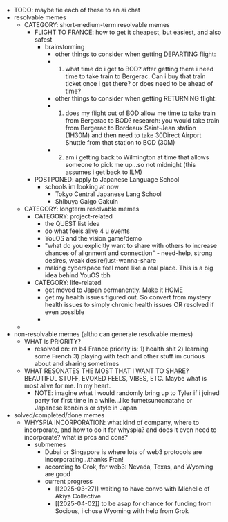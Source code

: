 * TODO: maybe tie each of these to an ai chat
* resolvable memes
    * CATEGORY: short-medium-term resolvable memes
	    * FLIGHT TO FRANCE: how to get it cheapest, but easiest, and also safest
	        * brainstorming
	            * other things to consider when getting DEPARTING flight:
	            * 1) what time do i get to BOD? after getting there i need time to take train to Bergerac. Can i buy that train ticket once i get there? or does need to be ahead of time?
	            * other things to consider when getting RETURNING flight:
	            * 1) does my flight out of BOD allow me time to take train from Bergerac to BOD? research: you would take train from Bergerac to Bordeaux Saint-Jean station (1H30M) and then need to take 30Direct Airport Shuttle from that station to BOD (30M)
	            * 2) am i getting back to Wilmington at time that allows someone to pick me up...so not midnight (this assumes i get back to ILM) 
	    * POSTPONED: apply to Japanese Language School
	        * schools im looking at now
	            * Tokyo Central Japanese Lang School
	            * Shibuya Gaigo Gakuin
    * CATEGORY: longterm resolvable memes
        * CATEGORY: project-related
	        * the QUEST list idea
	        * do what feels alive 4 u events
	        * YouOS and the vision game/demo
	        * "what do you explicitly want to share with others to increase chances of alignment and connection" - need-help, strong desires, weak desire/just-wanna-share
	        * making cyberspace feel more like a real place. This is a big idea behind YouOS tbh
	    * CATEGORY: life-related
	        * get moved to Japan permanently. Make it HOME
	        * get my health issues figured out. So convert from mystery health issues to simply chronic health issues OR resolved if even possible
	        * 
    * 
* non-resolvable memes (altho can generate resolvable memes)
    * WHAT is PRiORiTY?
        * resolved on: rn b4 France priority is: 1) health shit 2) learning some French 3) playing with tech and other stuff im curious about and sharing sometimes
    * WHAT RESONATES THE MOST THAT I WANT TO SHARE? BEAUTIFUL STUFF, EVOKED FEELS, VIBES, ETC. Maybe what is most alive for me. In my heart.
        * NOTE: imagine what i would randomly bring up to Tyler if i joined party for first time in a while...like fumetsunoanatahe or Japanese konbinis or style in Japan
* solved/completed/done memes
    * WHYSPIA INCORPORATION: what kind of company, where to incorporate, and how to do it for whyspia? and does it even need to incorporate? what is pros and cons?
      * submemes
        * Dubai or Singapore is where lots of web3 protocols are incorporating...thanks Fran!
        * according to Grok, for web3: Nevada, Texas, and Wyoming are good
        * current progress
            * [[2025-03-27]] waiting to have convo with Michelle of Akiya Collective
            * [[2025-04-02]] to be asap for chance for funding from Socious, i chose Wyoming with help from Grok
